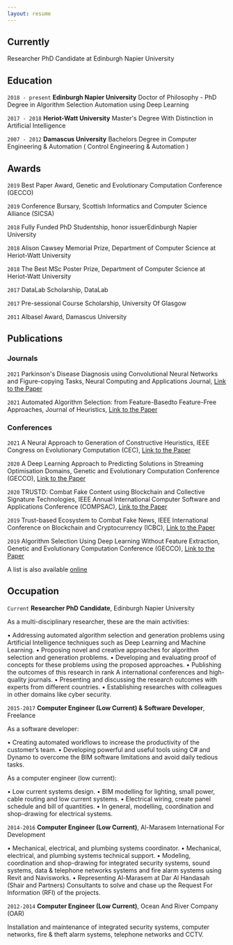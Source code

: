 ```yaml
---
layout: resume
---
```

## Currently

Researcher PhD Candidate at Edinburgh Napier University

## Education

`2018 - present`
__Edinburgh Napier University__
Doctor of Philosophy - PhD Degree in Algorithm Selection Automation using Deep Learning

`2017 - 2018`
__Heriot-Watt University__
Master's Degree With Distinction in Artificial Intelligence

`2007 - 2012`
__Damascus University__
Bachelors Degree in Computer Engineering & Automation ( Control Engineering & Automation )

## Awards

`2019`
Best Paper Award, Genetic and Evolutionary Computation Conference (GECCO) 

`2019`
Conference Bursary, Scottish Informatics and Computer Science Alliance (SICSA) 

`2018`
Fully Funded PhD Studentship, honor issuerEdinburgh Napier University 

`2018`
Alison Cawsey Memorial Prize, Department of Computer Science at Heriot-Watt University

`2018`
The Best MSc Poster Prize, Department of Computer Science at Heriot-Watt University

`2017`
DataLab Scholarship, DataLab 

`2017`
 Pre-sessional Course Scholarship, University Of Glasgow 

`2011`
Albasel Award, Damascus University 


## Publications

<!-- A list is also available [online](https://scholar.google.co.uk/citations?user=LTOTl0YAAAAJ) -->

### Journals
`2021`
Parkinson's Disease Diagnosis using Convolutional Neural Networks and Figure-copying Tasks, Neural Computing and Applications Journal, <a href="https://link.springer.com/epdf/10.1007/s00521-021-06469-7?sharing_token=4PCzHFdiEmm9D7Uh2OQ9Pfe4RwlQNchNByi7wbcMAY4KGHpK9z1JvJw5x7bC-7zMYw1rgi-xVgCisJ0Won-ZVSJuFhew7Apj4FUf8dwS6drV41KNwnrCRbNZAGnCdd6rMu5f7ZfKiUI6wzf5-t41C6sZtOoXorv7_z4IGAhNDCI%3D">Link to the Paper</a>

`2021`
Automated Algorithm Selection: from Feature-Basedto Feature-Free Approaches, Journal of Heuristics, <a href="">Link to the Paper</a>

### Conferences

`2021`
A Neural Approach to Generation of Constructive Heuristics, IEEE Congress on Evolutionary Computation (CEC), <a href="https://ieeexplore.ieee.org/document/9504989">Link to the Paper</a>

`2020`
A Deep Learning Approach to Predicting Solutions in Streaming Optimisation Domains, Genetic and Evolutionary Computation Conference (GECCO), <a href="https://dl.acm.org/doi/10.1145/3377930.3390224">Link to the Paper</a>

`2020`
TRUSTD: Combat Fake Content using Blockchain and Collective Signature Technologies, IEEE Annual International Computer Software and Applications Conference (COMPSAC), <a href="https://ieeexplore.ieee.org/document/9202590">Link to the Paper</a>

`2019`
Trust-based Ecosystem to Combat Fake News, IEEE International Conference on Blockchain and Cryptocurrency (ICBC), <a href="https://ieeexplore.ieee.org/abstract/document/9169435">Link to the Paper</a>

`2019`
Algorithm Selection Using Deep Learning Without Feature Extraction, Genetic and Evolutionary Computation Conference (GECCO), <a href="https://dl.acm.org/doi/10.1145/3321707.3321845">Link to the Paper</a>

A list is also available [online](https://scholar.google.com/citations?user=2KL293gAAAAJ&hl=en&authuser=1)

<!--
### Books-->


<!--
## Presentations-->


## Occupation

`Current`
__Researcher PhD Candidate__, Edinburgh Napier University


As a multi-disciplinary researcher, these are the main activities:

• Addressing automated algorithm selection and generation problems using Artificial Intelligence techniques such as Deep Learning and Machine Learning.
• Proposing novel and creative approaches for algorithm selection and generation problems.
• Developing and evaluating proof of concepts for these problems using the proposed approaches.
• Publishing the outcomes of this research in rank A international conferences and high-quality journals.
• Presenting and discussing the research outcomes with experts from different countries.
• Establishing researches with colleagues in other domains like cyber security.


`2015-2017`
__Computer Engineer (Low Current) & Software Developer__, Freelance 

As a software developer:

• Creating automated workflows to increase the productivity of the customer’s team. 
• Developing powerful and useful tools using C# and Dynamo to overcome the BIM software limitations and avoid daily tedious tasks.

As a computer engineer (low current):

• Low current systems design.
• BIM modelling for lighting, small power, cable routing and low current systems.
• Electrical wiring, create panel schedule and bill of quantities.
• In general, modelling, coordination and shop-drawing for electrical systems.



`2014-2016`
__Computer Engineer (Low Current)__, Al-Marasem International For Development 

• Mechanical, electrical, and plumbing systems coordinator.
• Mechanical, electrical, and plumbing systems technical support.
• Modeling, coordination and shop-drawing for integrated security systems, sound systems, data & telephone networks systems and fire alarm systems using Revit and Navisworks.
• Representing Al-Marasem at Dar Al Handasah (Shair and Partners) Consultants to solve and chase up the Request For Information (RFI) of the projects.


`2012-2014`
__Computer Engineer (Low Current)__, Ocean And River Company (OAR) 

Installation and maintenance of integrated security systems, computer networks, fire & theft alarm systems, telephone networks and CCTV.


<!-- ### Footer

Last updated: September 2021 -->


